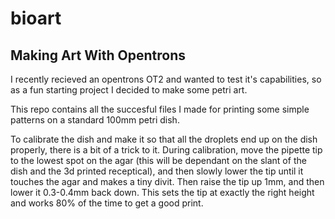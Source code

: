 # bioart

## Making Art With Opentrons

I recently recieved an opentrons OT2 and wanted to test it's capabilities, so as a fun starting project I decided to make some petri art.

This repo contains all the succesful files I made for printing some simple patterns on a standard 100mm petri dish.

To calibrate the dish and make it so that all the droplets end up on the dish properly, there is a bit of a trick to it. During calibration, move the pipette tip to the lowest spot on the agar (this will be dependant on the slant of the dish and the 3d printed receptical), and then slowly lower the tip until it touches the agar and makes a tiny divit. Then raise the tip up 1mm, and then lower it 0.3-0.4mm back down. This sets the tip at exactly the right height and works 80% of the time to get a good print. 
